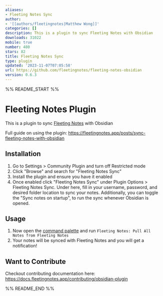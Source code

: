 ```yaml
---
aliases:
- Fleeting Notes Sync
author:
- '[[authors/fleetingnotes|Matthew Wong]]'
categories: []
description: This is a plugin to sync Fleeting Notes with Obsidian
downloads: 31022
mobile: true
number: 480
stars: 82
title: Fleeting Notes Sync
type: plugin
updated: '2023-11-07T07:05:58'
url: https://github.com/fleetingnotes/fleeting-notes-obsidian
version: 0.6.3
---
```


%% README_START %%

# Fleeting Notes Plugin

This is a plugin to sync [Fleeting Notes](https://fleetingnotes.app/) with Obsidian

Full guide on using the plugin: https://fleetingnotes.app/posts/sync-fleeting-notes-with-obsidian

## Installation
1. Go to Settings > Community Plugin and turn off Restricted mode
2. Click "Browse" and search for "Fleeting Notes Sync"
3. Install the plugin and ensure you have it enabled
4. Once enabled click "Fleeting Notes Sync" under Plugin Options > Fleeting Notes Sync. Under here, fill in your username, password, and desired folder location to sync your notes. Additionally, you can toggle the "Sync notes on startup", to run the sync whenever Obsidian is opened.

## Usage
1. Now open the [command palette](https://help.obsidian.md/Plugins/Command+palette) and run `Fleeting Notes: Pull All Notes from Fleeting Notes`
2. Your notes will be synced with Fleeting Notes and you will get a notification!

## Want to Contribute
Checkout contributing documentation here: https://docs.fleetingnotes.app/contributing/obsidian-plugin



%% README_END %%